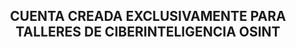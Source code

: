 <div id="badges"align="center">
<h2>CUENTA CREADA EXCLUSIVAMENTE PARA TALLERES DE CIBERINTELIGENCIA OSINT</h2>
</div>
